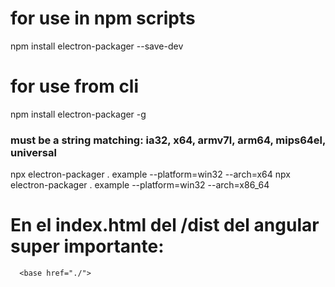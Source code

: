 # for use in npm scripts
npm install electron-packager --save-dev

# for use from cli
npm install electron-packager -g

### must be a string matching: ia32, x64, armv7l, arm64, mips64el, universal
npx electron-packager . example --platform=win32 --arch=x64
npx electron-packager . example --platform=win32 --arch=x86_64

# En el index.html del /dist del angular super importante:

```
  <base href="./">
```